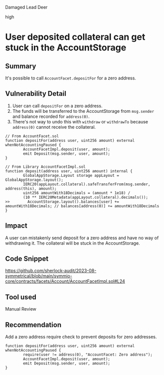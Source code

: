 Damaged Lead Deer

high

# User deposited collateral can get stuck in the AccountStorage
## Summary
It's possible to call `AccountFacet.depositFor` for a zero address.

## Vulnerability Detail
1. User can call  `depositFor` on a zero address. 
2. The funds will be transferred to the AccountStorage from `msg.sender` and balance recorded for `address(0)`.
3. There's not way to undo this with `withdraw` or `withdrawTo` because `address(0)` cannot  receive the collateral. 

```solidity
// From AccountFacet.sol
function depositFor(address user, uint256 amount) external whenNotAccountingPaused {
        AccountFacetImpl.deposit(user, amount);
        emit Deposit(msg.sender, user, amount);
}

// From Library AccountFacetImpl.sol
function deposit(address user, uint256 amount) internal {
        GlobalAppStorage.Layout storage appLayout = GlobalAppStorage.layout();
        IERC20(appLayout.collateral).safeTransferFrom(msg.sender, address(this), amount);
        uint256 amountWith18Decimals = (amount * 1e18) /
        (10 ** IERC20Metadata(appLayout.collateral).decimals());
>>        AccountStorage.layout().balances[user] += amountWith18Decimals; // balances[address(0)] += amountWith18Decimals
}
```

## Impact
A user can mistakenly send deposit for a zero address and have no way of withdrawing it. 
The collateral will be stuck in the AccountStorage. 

## Code Snippet
https://github.com/sherlock-audit/2023-08-symmetrical/blob/main/symmio-core/contracts/facets/Account/AccountFacetImpl.sol#L24

## Tool used

Manual Review

## Recommendation
Add a zero address require check to prevent deposits for zero addresses.
```solidity
function depositFor(address user, uint256 amount) external whenNotAccountingPaused {
        require(user != address(0), "AccountFacet: Zero address");
        AccountFacetImpl.deposit(user, amount);
        emit Deposit(msg.sender, user, amount);
}
```